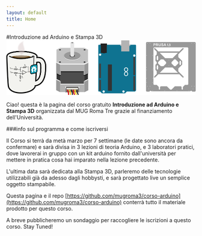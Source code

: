 ```yaml
---
layout: default
title: Home
---
```


#Introduzione ad Arduino e Stampa 3D
![mug_arduino_stampa3d](images/header_introduzione.png "Mug StepperMotor Arduino Stampa3D")

Ciao! questa è la pagina del corso gratuito **Introduzione ad Arduino e Stampa 3D** organizzata dal MUG Roma Tre grazie al finanziamento dell'Università.

###info sul programma e come iscriversi

Il Corso si terrà da metà marzo per 7 settimane (le date sono ancora da confermare) e sarà divisa in 3 lezioni di teoria Arduino, e 3 laboratori pratici, dove lavorerai in gruppo con un kit arduino fornito dall'università per mettere in pratica cosa hai imparato nella lezione precedente. 

L'ultima data sarà dedicata alla Stampa 3D, parleremo delle tecnologie utilizzabili già da adesso dagli hobbysti, e sarà progettato live un semplice oggetto stampabile. 

Questa pagina e il repo [https://github.com/mugroma3/corso-arduino](https://github.com/mugroma3/corso-arduino) conterrà tutto il materiale prodotto per questo corso.

A breve pubblicheremo un sondaggio per raccogliere le iscrizioni a questo corso. Stay Tuned!
